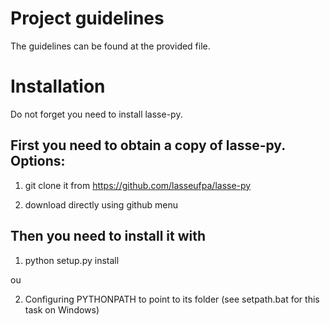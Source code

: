 # Project guidelines

The guidelines can be found at the provided file.

# Installation

Do not forget you need to install lasse-py.

## First you need to obtain a copy of lasse-py. Options:

 1) git clone it from https://github.com/lasseufpa/lasse-py

 2) download directly using github menu

## Then you need to install it with

1) python setup.py install

ou

2) Configuring PYTHONPATH to point to its folder (see setpath.bat for this task on Windows)
